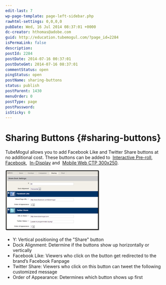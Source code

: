 ```yaml
---
edit-last: 7
wp-page-template: page-left-sidebar.php
rawhtml-settings: 0,0,0,0
pubDate: Wed, 16 Jul 2014 08:37:01 +0000
dc-creator: hthomas@adobe.com
guid: http://education.tubemogul.com/?page_id=2284
isPermaLink: false
description: 
postId: 2284
postDate: 2014-07-16 00:37:01
postDateGmt: 2014-07-16 08:37:01
commentStatus: open
pingStatus: open
postName: sharing-buttons
status: publish
postParent: 1430
menuOrder: 0
postType: page
postPassword: 
isSticky: 0
---
```


# Sharing Buttons {#sharing-buttons}

TubeMogul allows you to add Facebook Like and Twitter Share buttons at no additional cost. These buttons can be added to&nbsp; [Interactive Pre-roll](../user-guide/planning/ad-formats/in-stream/interactive-pre-roll.md),&nbsp; [Facebook](../user-guide/planning/ad-formats/social.md),&nbsp; [In-Display](../user-guide/planning/ad-formats/in-display.md)&nbsp;and&nbsp; [Mobile Web CTP 300x250](mobile-setup/mobile-web-ctp.md).
  
[ ![sharing buttons](assets/sharing-buttons-300x194.png)](assets/sharing-buttons.png)
&nbsp;

* Y: Vertical positioning of the "Share" button
* Dock Alignment: Determine if the buttons show up horizontally or vertically
* Facebook Like: Viewers who click on the button get redirected to the brand’s Facebook Fanpage
* Twitter Share: Viewers who click on this button can tweet the following customized message
* Order of Appearance: Determines which button shows up first


